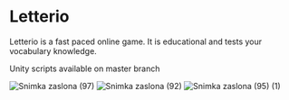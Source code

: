 # Letterio
Letterio is a fast paced online game.
It is educational and tests your vocabulary knowledge.

Unity scripts available on master branch

![Snimka zaslona (97)](https://github.com/javor99/Letterio/assets/96128565/c0e1679b-0b3b-4ad5-a6de-707c4156a7ce)
![Snimka zaslona (92)](https://github.com/javor99/Letterio/assets/96128565/34000348-55c5-48a4-a345-46ab418a1a81)
![Snimka zaslona (95) (1)](https://github.com/javor99/Letterio/assets/96128565/597d66e1-4661-4863-bb7b-e6370cedddfc)
